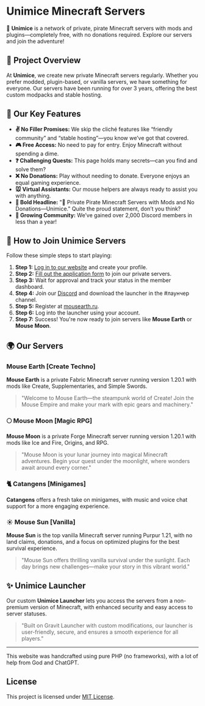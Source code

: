 # Unimice Minecraft Servers

🔮 **Unimice** is a network of private, pirate Minecraft servers with mods and plugins—completely free, with no donations required. Explore our servers and join the adventure!

## 🚀 Project Overview

At **Unimice**, we create new private Minecraft servers regularly. Whether you prefer modded, plugin-based, or vanilla servers, we have something for everyone. Our servers have been running for over 3 years, offering the best custom modpacks and stable hosting.

## 🌟 Our Key Features

- **✌️ No Filler Promises:** We skip the cliché features like “friendly community” and “stable hosting”—you know we’ve got that covered.
- **🎮 Free Access:** No need to pay for entry. Enjoy Minecraft without spending a dime.
- **❓ Challenging Quests:** This page holds many secrets—can you find and solve them?
- **❌ No Donations:** Play without needing to donate. Everyone enjoys an equal gaming experience.
- **🐭 Virtual Assistants:** Our mouse helpers are always ready to assist you with anything.
- **🎉 Bold Headline:** "🔮 Private Pirate Minecraft Servers with Mods and No Donations—Unimice." Quite the proud statement, don’t you think?
- **🚀 Growing Community:** We’ve gained over 2,000 Discord members in less than a year!

## 📝 How to Join Unimice Servers

Follow these simple steps to start playing:

1. **Step 1:** [Log in to our website](#) and create your profile.
2. **Step 2:** [Fill out the application form](#) to join our private servers.
3. **Step 3:** Wait for approval and track your status in the member dashboard.
4. **Step 4:** Join our [Discord](#) and download the launcher in the #лаунчер channel.
5. **Step 5:** Register at [mousearth.ru](#).
6. **Step 6:** Log into the launcher using your account.
7. **Step 7:** Success! You're now ready to join servers like **Mouse Earth** or **Mouse Moon**.

## 🌍 Our Servers

### Mouse Earth [Create Techno]
**Mouse Earth** is a private Fabric Minecraft server running version 1.20.1 with mods like Create, Supplementaries, and Simple Swords.

> "Welcome to Mouse Earth—the steampunk world of Create! Join the Mouse Empire and make your mark with epic gears and machinery."

### 🌕 Mouse Moon [Magic RPG]
**Mouse Moon** is a private Forge Minecraft server running version 1.20.1 with mods like Ice and Fire, Origins, and RPG.

> "Mouse Moon is your lunar journey into magical Minecraft adventures. Begin your quest under the moonlight, where wonders await around every corner."

### 🐈 Catangens [Minigames]
**Catangens** offers a fresh take on minigames, with music and voice chat support for a more engaging experience.

### ☀️ Mouse Sun [Vanilla]
**Mouse Sun** is the top vanilla Minecraft server running Purpur 1.21, with no land claims, donations, and a focus on optimized plugins for the best survival experience.

> "Mouse Sun offers thrilling vanilla survival under the sunlight. Each day brings new challenges—make your story in this vibrant world."

## ✨ Unimice Launcher

Our custom **Unimice Launcher** lets you access the servers from a non-premium version of Minecraft, with enhanced security and easy access to server statuses.

> "Built on Gravit Launcher with custom modifications, our launcher is user-friendly, secure, and ensures a smooth experience for all players."

---

This website was handcrafted using pure PHP (no frameworks), with a lot of help from God and ChatGPT.

## License
This project is licensed under [MIT License](#).

